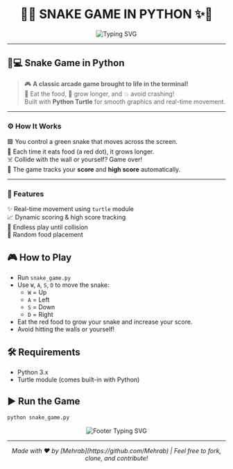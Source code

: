 <h1 align="center">
  🐍✨ SNAKE GAME IN PYTHON ✨🐍  
</h1>

<p align="center">
  <img src="https://readme-typing-svg.herokuapp.com?font=Fira+Code&weight=700&size=24&duration=3000&pause=1000&color=F72C2C&center=true&vCenter=true&width=435&lines=Eat+%F0%9F%8D%8E+Grow+%F0%9F%90%8D+Survive+%E2%9C%85;Built+in+Python+with+Turtle+%F0%9F%A7%A0;Classic+arcade+fun+reimagined+%F0%9F%8E%AE" alt="Typing SVG" />
</p>

---

## 🐍💻 Snake Game in Python

> 🎮 **A classic arcade game brought to life in the terminal!**  
> 🍎 Eat the food, 🐍 grow longer, and 💥 avoid crashing!  
> Built with **Python Turtle** for smooth graphics and real-time movement.  

---

### ⚙️ How It Works

🟩 You control a green snake that moves across the screen.  
🍒 Each time it eats food (a red dot), it grows longer.  
☠️ Collide with the wall or yourself? Game over!  
💯 The game tracks your **score** and **high score** automatically.

---

### 🚀 Features

✨ Real-time movement using `turtle` module  
📈 Dynamic scoring & high score tracking  
🔁 Endless play until collision  
🎯 Random food placement 

## 🎮 How to Play

- Run `snake_game.py`
- Use `W`, `A`, `S`, `D` to move the snake:
  - `W` = Up
  - `A` = Left
  - `S` = Down
  - `D` = Right
- Eat the red food to grow your snake and increase your score.
- Avoid hitting the walls or yourself!

## 🛠️ Requirements

- Python 3.x
- Turtle module (comes built-in with Python)

## ▶️ Run the Game

```bash
python snake_game.py
```


<p align="center">
  <img src="https://readme-typing-svg.herokuapp.com?font=Fira+Code&weight=700&size=24&duration=4000&pause=1000&color=F72C2C&center=true&vCenter=true&width=435&lines=Thank+you+for+playing!+%F0%9F%98%80;Have+fun+and+keep+coding+%F0%9F%90%8D%F0%9F%91%8D;Check+out+my+other+projects+%F0%9F%92%BB" alt="Footer Typing SVG" />
</p>

---

<p align="center">
  <em>Made with ❤️ by [Mehrab](https://github.com/Mehrab) | Feel free to fork, clone, and contribute!</em>
</p>


